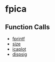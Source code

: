 # fpica

## Function Calls
- [fprintf](EMG_removing/util/FastICA_25/fprintf.md)
- [size](EMG_removing/util/FastICA_25/size.md)
- [icaplot](EMG_removing/util/FastICA_25/icaplot.md)
- [dispsig](EMG_removing/util/FastICA_25/dispsig.md)
